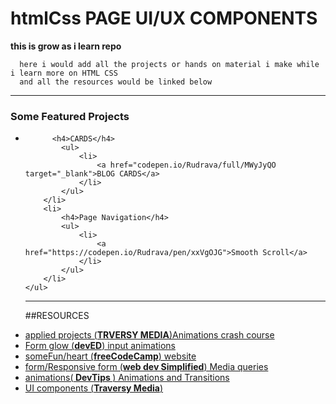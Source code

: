 # htmlCss PAGE UI/UX COMPONENTS

**this is grow as i learn repo**

      here i would add all the projects or hands on material i make while i learn more on HTML CSS 
      and all the resources would be linked below 
      
<hr>

<div>
    <h3>
        Some Featured Projects
    </h3>
    <ul>
        <li>
           
          <h4>CARDS</h4>
            <ul>
                <li>
                    <a href="codepen.io/Rudrava/full/MWyJyQO target="_blank">BLOG CARDS</a>
                </li>
            </ul>
        </li>
        <li>
            <h4>Page Navigation</h4>
            <ul>
                <li>
                    <a href="https://codepen.io/Rudrava/pen/xxVgOJG">Smooth Scroll</a>
                </li>
            </ul>
        </li>
    </ul>
</div>

<ul>
      
<hr>

##RESOURCES
    <li>
        <a target="_blank" href="https://www.youtube.com/watch?v=zHUpx90NerM">applied projects (<b>TRVERSY MEDIA</b>)Animations crash course</a>
    </li>
    <li>
        <a target="_blank" href="https://www.youtube.com/watch?v=IxRJ8vplzAo">Form glow (<b>devED</b>) input animations</a>
    </li>
    <li>
        <a target="_blank" href="https://www.freecodecamp.org/learn/responsive-web-design/applied-visual-design/make-a-css-heartbeat-using-an-infinite-animation-count">someFun/heart (<b>freeCodeCamp</b>) website </a>
    </li>
    <li>
        <a target="_blank" href="https://www.youtube.com/watch?v=yU7jJ3NbPdA">form/Responsive form (<b>web dev Simplified</b>) Media queries </a>
    </li>
    <li>
        <a target="_blank" href="https://www.youtube.com/watch?v=8kK-cA99SA0&list=PLqGj3iMvMa4LvJ8VctoXnPI0dtE40wfid"> animations(<b> DevTips </b>) Animations and Transitions</a>
    </li>
    <li>
        <a href="https://www.youtube.com/watch?v=6EajwhCNLfc&t=1095s" target="_blank">UI components (<b>Traversy Media</b>)</a>
    </li>
 </ul>


